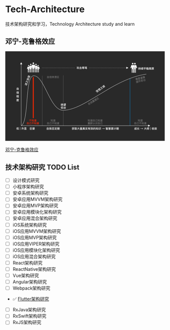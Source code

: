 # Tech-Architecture

技术架构研究和学习，Technology Architecture study and learn

## 邓宁-克鲁格效应

![邓宁-克鲁格效应](邓宁-克鲁格效应.png)

[邓宁-克鲁格效应](https://zh.wikipedia.org/wiki/鄧寧-克魯格效應)

## 技术架构研究 TODO List

- [ ] 设计模式研究
- [ ] 小程序架构研究
- [ ] 安卓系统架构研究
- [ ] 安卓应用MVVM架构研究
- [ ] 安卓应用MVP架构研究
- [ ] 安卓应用模块化架构研究
- [ ] 安卓应用混合架构研究
- [ ] iOS系统架构研究
- [ ] iOS应用MVVM架构研究
- [ ] iOS应用MVP架构研究
- [ ] iOS应用VIPER架构研究
- [ ] iOS应用模块化架构研究
- [ ] iOS应用混合架构研究
- [ ] React架构研究
- [ ] ReactNative架构研究
- [ ] Vue架构研究
- [ ] Angular架构研究
- [ ] Webpack架构研究
- ✅ [Flutter架构研究](flutter-architecture/README.md)
- [ ] RxJava架构研究
- [ ] RxSwift架构研究
- [ ] RxJS架构研究
